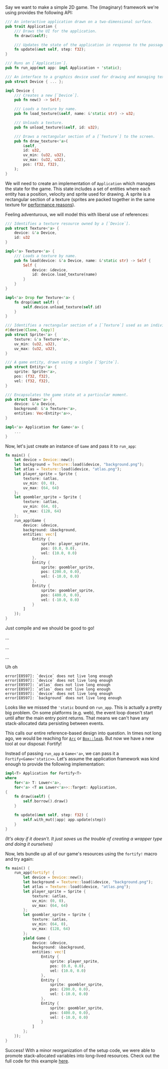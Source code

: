 Say we want to make a simple 2D game. The (imaginary) framework we're using provides the
following API:

```rust
/// An interactive application drawn on a two-dimensional surface.
pub trait Application {
    /// Draws the UI for the application.
    fn draw(&self);

    /// Updates the state of the application in response to the passage of time.
    fn update(&mut self, step: f32);
}

/// Runs an [`Application`].
pub fn run_app(mut app: impl Application + 'static);

/// An interface to a graphics device used for drawing and managing textures.
pub struct Device { ... };

impl Device {
    /// Creates a new [`Device`].
    pub fn new() -> Self;

    /// Loads a texture by name.
    pub fn load_texture(&self, name: &'static str) -> u32;

    /// Unloads a texture.
    pub fn unload_texture(&self, id: u32);

    /// Draws a rectangular section of a [`Texture`] to the screen.
    pub fn draw_texture<'a>(
        &self,
        id: u32,
        uv_min: (u32, u32),
        uv_max: (u32, u32),
        pos: (f32, f32),
    );
}
```

We will need to create an implementation of `Application` which manages the state for the game.
This state includes a set of entities where each entity has a position, velocity and sprite used
for drawing. A sprite is a rectangular section of a texture (sprites are packed together in the
same texture for [performance reasons](https://en.wikipedia.org/wiki/Texture_atlas)).

Feeling adventurous, we will model this with liberal use of references:

```rust
/// Identifies a texture resource owned by a [`Device`].
pub struct Texture<'a> {
    device: &'a Device,
    id: u32
}

impl<'a> Texture<'a> {
    /// Loads a texture by name.
    pub fn load(device: &'a Device, name: &'static str) -> Self {
        Self {
            device: &device,
            id: device.load_texture(name)
        }
    }
}

impl<'a> Drop for Texture<'a> {
    fn drop(&mut self) {
        self.device.unload_texture(self.id)
    }
}

/// Identifies a rectangular section of a [`Texture`] used as an individual sprite.
#[derive(Clone, Copy)]
pub struct Sprite<'a> {
    texture: &'a Texture<'a>,
    uv_min: (u32, u32),
    uv_max: (u32, u32),
}

/// A game entity, drawn using a single [`Sprite`].
pub struct Entity<'a> {
    sprite: Sprite<'a>,
    pos: (f32, f32),
    vel: (f32, f32),
}

/// Encapsulates the game state at a particular moment.
pub struct Game<'a> {
    device: &'a Device,
    background: &'a Texture<'a>,
    entities: Vec<Entity<'a>>,
}

impl<'a> Application for Game<'a> {
    ...
}
```

Now, let's just create an instance of `Game` and pass it to `run_app`:

```rust
fn main() {
    let device = Device::new();
    let background = Texture::load(&device, "background.png");
    let atlas = Texture::load(&device, "atlas.png");
    let player_sprite = Sprite {
        texture: &atlas,
        uv_min: (0, 0),
        uv_max: (64, 64)
    };
    let goombler_sprite = Sprite {
        texture: &atlas,
        uv_min: (64, 0),
        uv_max: (128, 64)
    };
    run_app(Game {
        device: &device,
        background: &background,
        entities: vec![
            Entity {
                sprite: player_sprite,
                pos: (0.0, 0.0),
                vel: (10.0, 0.0)
            },
            Entity {
                sprite: goombler_sprite,
                pos: (200.0, 0.0),
                vel: (-10.0, 0.0)
            },
            Entity {
                sprite: goombler_sprite,
                pos: (400.0, 0.0),
                vel: (-10.0, 0.0)
            }
        ]
    });
}
```

Just compile and we should be good to go!

...

...

...

Uh oh

```
error[E0597]: `device` does not live long enough
error[E0597]: `device` does not live long enough
error[E0597]: `atlas` does not live long enough
error[E0597]: `atlas` does not live long enough
error[E0597]: `device` does not live long enough
error[E0597]: `background` does not live long enough
```

Looks like we missed the `'static` bound on `run_app`. This is actually a pretty big problem. On
some platforms (e.g. web), the event loop doesn't start until after the main entry point
returns. That means we can't have any stack-allocated data persisting between events.

This calls our entire reference-based design into question. In times not long ago, we would
be reaching for [`Arc`](https://doc.rust-lang.org/std/sync/struct.Arc.html) or
[`Box::leak`](https://doc.rust-lang.org/std/boxed/struct.Box.html#method.leak). But now we have a
new tool at our disposal: Fortify!

Instead of passing `run_app` a `Game<'a>`, we can pass it a `Fortify<Game<'static>>`. Let's assume
the application framework was kind enough to provide the following implementation:

```rust
impl<T> Application for Fortify<T>
where
    for<'a> T: Lower<'a>,
    for<'a> <T as Lower<'a>>::Target: Application,
{
    fn draw(&self) {
        self.borrow().draw()
    }

    fn update(&mut self, step: f32) {
        self.with_mut(|app| app.update(step))
    }
}
```

*(It's okay if it doesn't. It just saves us the trouble of creating a wrapper type and doing it
ourselves)*

Now, lets bundle up all of our game's resources using the `fortify!` macro and try again:

```rust
fn main() {
    run_app(fortify! {
        let device = Device::new();
        let background = Texture::load(&device, "background.png");
        let atlas = Texture::load(&device, "atlas.png");
        let player_sprite = Sprite {
            texture: &atlas,
            uv_min: (0, 0),
            uv_max: (64, 64)
        };
        let goombler_sprite = Sprite {
            texture: &atlas,
            uv_min: (64, 0),
            uv_max: (128, 64)
        };
        yield Game {
            device: &device,
            background: &background,
            entities: vec![
                Entity {
                    sprite: player_sprite,
                    pos: (0.0, 0.0),
                    vel: (10.0, 0.0)
                },
                Entity {
                    sprite: goombler_sprite,
                    pos: (200.0, 0.0),
                    vel: (-10.0, 0.0)
                },
                Entity {
                    sprite: goombler_sprite,
                    pos: (400.0, 0.0),
                    vel: (-10.0, 0.0)
                }
            ]
        };
    });
}
```

Success! With a minor reorganization of the setup code, we were able to promote stack-allocated
variables into long-lived resources. Check out the full code for this example
[here](https://github.com/dzamkov/fortify/blob/master/tests/game.rs).